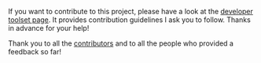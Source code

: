 If you want to contribute to this project, please have a look at the [developer toolset page](https://github.com/QualInsight/qualinsight-developer-toolset). It provides contribution guidelines I ask you to follow. Thanks in advance for your help!

Thank you to all the [contributors](https://github.com/QualInsight/qualinsight-plugins-sonarqube-badges/graphs/contributors) and to all the people who provided a feedback so far!
